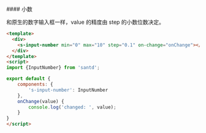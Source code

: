 <codebox>
#### 小数

和原生的数字输入框一样，value 的精度由 step 的小数位数决定。


```html
<template>
  <div>
    <s-input-number min="0" max="10" step="0.1" on-change="onChange"></s-input-number>
  </div>
</template>
<script>
import {InputNumber} from 'santd';

export default {
    components: {
        's-input-number': InputNumber
    },
    onChange(value) {
        console.log('changed: ', value);
    }
}
</script>
```
</codebox>
